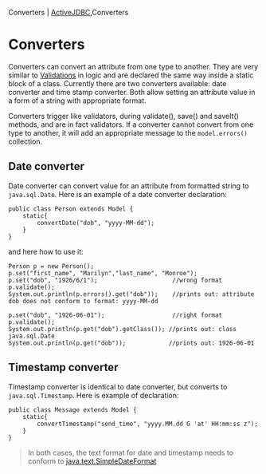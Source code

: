 Converters | <a href="/activejdbc">ActiveJDBC</a>,Converters

# Converters

<div id="toc"></div>

Converters can convert an attribute from one type to another. They are very similar to
[Validations](validations) in logic and are declared the same way inside a static block of a class.
Currently there are two converters available: date converter and time stamp converter. Both allow setting an attribute value in a form of a string with appropriate format.

Converters trigger like validators, during validate(), save() and saveIt() methods, and are in fact validators. If a converter cannot convert from one type to another, it will add an appropriate message to the `model.errors()` collection.

## Date converter

Date converter can convert value for an attribute from formatted string to `java.sql.Date`. Here is an example of a date converter declaration:

~~~~ {.java}
public class Person extends Model {
    static{
        convertDate("dob", "yyyy-MM-dd");
    }    
}
~~~~


and here how to use it:

~~~~ {.java}
Person p = new Person();
p.set("first_name", "Marilyn","last_name", "Monroe");
p.set("dob", "1926/6/1");                     //wrong format
p.validate();
System.out.println(p.errors().get("dob"));    //prints out: attribute dob does not conform to format: yyyy-MM-dd

p.set("dob", "1926-06-01");                   //right format
p.validate();
System.out.println(p.get("dob").getClass()); //prints out: class java.sql.Date
System.out.println(p.get("dob"));            //prints out: 1926-06-01
~~~~

## Timestamp converter

Timestamp converter is identical to date converter, but converts to `java.sql.Timestamp`. Here is example of declaration:

~~~~ {.java}
public class Message extends Model {
    static{
        convertTimestamp("send_time", "yyyy.MM.dd G 'at' HH:mm:ss z");
    }
}
~~~~


> In both cases, the text format for date and timestamp needs to conform to [java.text.SimpleDateFormat](http://download.oracle.com/javase/6/docs/api/java/text/SimpleDateFormat.html)
